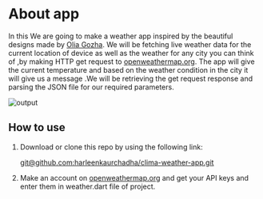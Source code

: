 # About app

In this We are going to make a weather app inspired by the beautiful designs made by [Olia Gozha](https://dribbble.com/shots/4663154-). We will be fetching live weather data for the current location of device as well as the weather for any city you can think of ,by making HTTP get request to [openweathermap.org](https://openweathermap.org/). The app will give the current temperature and based on the weather condition in the city it will give us a message .We will be retrieving the get request response and parsing the JSON file for our required parameters.

![output](https://user-images.githubusercontent.com/23056679/110694634-da62e780-820e-11eb-9d8f-0eee03aff9ae.gif)


## How to use

1. Download or clone this repo by using the following link:

   [<u>git@github.com:harleenkaurchadha/clima-weather-app.git</u>](https://git@github.com:harleenkaurchadha/clima-weather-app.git)

2. Make an account on [openweathermap.org](https://openweathermap.org/) and get your API keys and enter them in weather.dart file of project.
 
